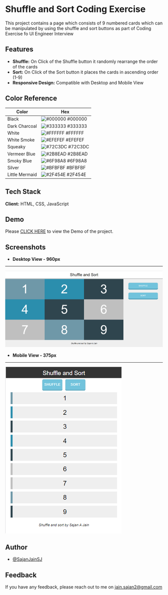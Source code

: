 
# Shuffle and Sort Coding Exercise

This project contains a page which consists of 9 numbered cards which can be manipulated by using the shuffle and sort buttons as part of Coding Exercise fo UI Engineer Interview


## Features

- **Shuffle:** On Click of the Shuffle button it randomly rearrange the order of the cards
- **Sort:** On Click of the Sort button it places the cards in ascending order (1-9)
- **Responsive Design:** Compatible with Desktop and Mobile View

## Color Reference

| Color             | Hex                                                                |
| ----------------- | ------------------------------------------------------------------ |
| Black | ![#000000](https://via.placeholder.com/10/000000) #000000 |
| Dark Charcoal | ![#333333](https://via.placeholder.com/10/333333) #333333 |
| White | ![#FFFFFF](https://via.placeholder.com/10/ffffff) #FFFFFF |
| White Smoke | ![#EFEFEF](https://via.placeholder.com/10/efefef) #EFEFEF |
| Squeaky | ![#72C3DC](https://via.placeholder.com/10/72c3dc) #72C3DC |
| Vermeer Blue | ![#2B8EAD](https://via.placeholder.com/10/2b8ead) #2B8EAD |
| Smoky Blue | ![#6F98A8](https://via.placeholder.com/10/6f98a8) #6F98A8 |
| Silver | ![#BFBFBF](https://via.placeholder.com/10/bfbfbf) #BFBFBF |
| Little Mermaid | ![#2F454E](https://via.placeholder.com/10/2f454e) #2F454E |


## Tech Stack

**Client:** HTML, CSS, JavaScript



## Demo

Please [CLICK HERE](https://sajanjainsj.github.io/shuffle-and-sort-coding-exercise/) to view the Demo of the project.


## Screenshots

- **Desktop View - 960px**
-------------------------------------------------------------------------------------------------------------------------------------------
![Desktop View - 960px](https://raw.githubusercontent.com/SajanJainSJ/shuffle-and-sort-coding-exercise/main/desktop-view-screenshot.png)

- **Mobile View - 375px**
-------------------------------------------------------------------------------------------------------------------------------------------
![Mobile View - 375px](https://raw.githubusercontent.com/SajanJainSJ/shuffle-and-sort-coding-exercise/main/mobile-view-screenshot.png)




## Author

- [@SajanJainSJ](https://github.com/SajanJainSJ)


## Feedback

If you have any feedback, please reach out to me on jain.sajan2@gmail.com

